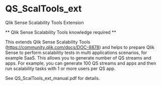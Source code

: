 # QS_ScalTools_ext

Qlik Sense Scalability Tools Extension

** Qlik Sense Scalability Tools knowledge required **

This extends Qlik Sense Scalability Tools (https://community.qlik.com/docs/DOC-8878) and helps to prepare Qlik Sense to perform scalability tests in multi applications scenarios, for example SaaS. This allows you to generate number of QS streams and apps. For example, you can generate 100 QS streams and apps and then run scalability tasks with 1 or more users per QS app.

See QS_ScalTools_ext_manual.pdf for details.
